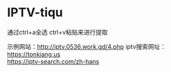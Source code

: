 # IPTV-tiqu

通过ctrl+a全选    ctrl+v粘贴来进行提取  

示例网站：http://iptv.0536.work.gd/4.php 
iptv搜索网址：  
https://tonkiang.us    
https://iptv-search.com/zh-hans  
